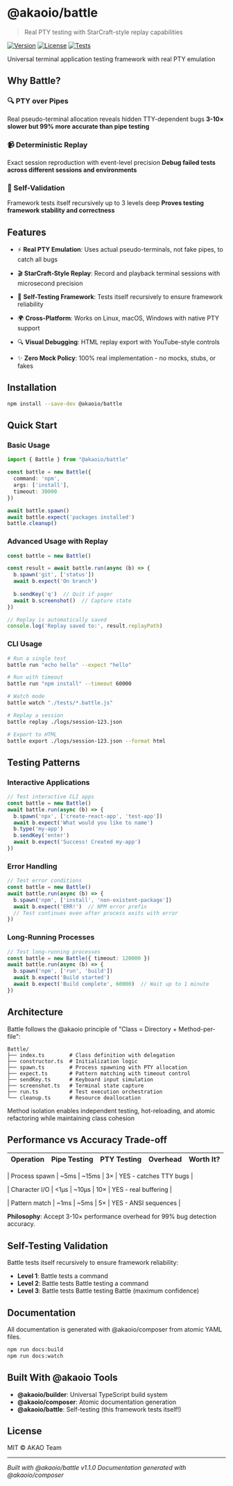 # @akaoio/battle

> Real PTY testing with StarCraft-style replay capabilities

[![Version](https://img.shields.io/npm/v/@akaoio/battle.svg)](https://www.npmjs.com/package/@akaoio/battle)
[![License](https://img.shields.io/npm/l/@akaoio/battle.svg)](https://github.com/akaoio/battle/blob/main/LICENSE)
[![Tests](https://img.shields.io/badge/tests-self--validating-green.svg)](https://github.com/akaoio/battle/actions)

Universal terminal application testing framework with real PTY emulation

## Why Battle?


### 🔍 PTY over Pipes
Real pseudo-terminal allocation reveals hidden TTY-dependent bugs
**3-10× slower but 99% more accurate than pipe testing**


### 📹 Deterministic Replay
Exact session reproduction with event-level precision
**Debug failed tests across different sessions and environments**


### 🔄 Self-Validation
Framework tests itself recursively up to 3 levels deep
**Proves testing framework stability and correctness**



## Features


- ⚡ **Real PTY Emulation**: Uses actual pseudo-terminals, not fake pipes, to catch all bugs

- 🎬 **StarCraft-Style Replay**: Record and playback terminal sessions with microsecond precision

- 🔄 **Self-Testing Framework**: Tests itself recursively to ensure framework reliability

- 🌍 **Cross-Platform**: Works on Linux, macOS, Windows with native PTY support

- 🔍 **Visual Debugging**: HTML replay export with YouTube-style controls

- ✨ **Zero Mock Policy**: 100% real implementation - no mocks, stubs, or fakes


## Installation

```bash
npm install --save-dev @akaoio/battle
```

## Quick Start

### Basic Usage
```typescript
import { Battle } from "@akaoio/battle"

const battle = new Battle({
  command: 'npm',
  args: ['install'],
  timeout: 30000
})

await battle.spawn()
await battle.expect('packages installed')
battle.cleanup()

```

### Advanced Usage with Replay
```typescript
const battle = new Battle()

const result = await battle.run(async (b) => {
  b.spawn('git', ['status'])
  await b.expect('On branch')
  
  b.sendKey('q')  // Quit if pager
  await b.screenshot()  // Capture state
})

// Replay is automatically saved
console.log('Replay saved to:', result.replayPath)

```

### CLI Usage
```bash
# Run a single test
battle run "echo hello" --expect "hello"

# Run with timeout
battle run "npm install" --timeout 60000

# Watch mode
battle watch "./tests/*.battle.js"

# Replay a session
battle replay ./logs/session-123.json

# Export to HTML
battle export ./logs/session-123.json --format html

```

## Testing Patterns

### Interactive Applications
```typescript
// Test interactive CLI apps
const battle = new Battle()
await battle.run(async (b) => {
  b.spawn('npx', ['create-react-app', 'test-app'])
  await b.expect('What would you like to name')
  b.type('my-app')
  b.sendKey('enter')
  await b.expect('Success! Created my-app')
})

```

### Error Handling
```typescript
// Test error conditions
const battle = new Battle()
await battle.run(async (b) => {
  b.spawn('npm', ['install', 'non-existent-package'])
  await b.expect('ERR!')  // NPM error prefix
  // Test continues even after process exits with error
})

```

### Long-Running Processes
```typescript
// Test long-running processes
const battle = new Battle({ timeout: 120000 })
await battle.run(async (b) => {
  b.spawn('npm', ['run', 'build'])
  await b.expect('Build started')
  await b.expect('Build complete', 60000)  // Wait up to 1 minute
})

```

## Architecture

Battle follows the @akaoio principle of "Class = Directory + Method-per-file":

```
Battle/
├── index.ts        # Class definition with delegation
├── constructor.ts  # Initialization logic
├── spawn.ts        # Process spawning with PTY allocation
├── expect.ts       # Pattern matching with timeout control
├── sendKey.ts      # Keyboard input simulation  
├── screenshot.ts   # Terminal state capture
├── run.ts          # Test execution orchestration
└── cleanup.ts      # Resource deallocation

```

Method isolation enables independent testing, hot-reloading, and atomic refactoring while maintaining class cohesion

## Performance vs Accuracy Trade-off

| Operation | Pipe Testing | PTY Testing | Overhead | Worth It? |
|-----------|-------------|-------------|----------|-----------|

| Process spawn | ~5ms | ~15ms | 3× | YES - catches TTY bugs |

| Character I/O | <1μs | ~10μs | 10× | YES - real buffering |

| Pattern match | ~1ms | ~5ms | 5× | YES - ANSI sequences |


**Philosophy**: Accept 3-10× performance overhead for 99% bug detection accuracy.

## Self-Testing Validation

Battle tests itself recursively to ensure framework reliability:

- **Level 1**: Battle tests a command
- **Level 2**: Battle tests Battle testing a command  
- **Level 3**: Battle tests Battle testing Battle (maximum confidence)

## Documentation

All documentation is generated with @akaoio/composer from atomic YAML files.

```bash
npm run docs:build
npm run docs:watch
```

## Built With @akaoio Tools

- **@akaoio/builder**: Universal TypeScript build system
- **@akaoio/composer**: Atomic documentation generation
- **@akaoio/battle**: Self-testing (this framework tests itself!)

## License

MIT © AKAO Team

---

*Built with @akaoio/battle v1.1.0*
*Documentation generated with @akaoio/composer*
